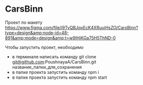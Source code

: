 # CarsBinn
Проект по макету https://www.figma.com/file/j9TyQBJqxEcK4XRuujHsZO/CarsBinn?type=design&amp;node-id=48-891&amp;mode=design&amp;t=w9IHiKGa75H5ThND-0

Чтобы запустить проект, необходимо 
* в терминале написать команду git clone git@github.com:PoushnayaA/CarsBinn.git название_папки_для_сохранения
* в папке проекта запустить команду npm i
* в папке проекта запустить команду npm start
